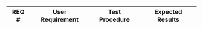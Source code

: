 REQ # | User Requirement | Test Procedure |Expected Results |
------| ---------------- | -------------- |---------------- |
